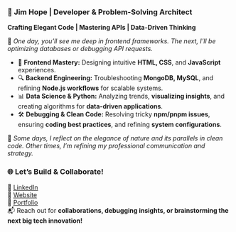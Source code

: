 ### 🚀 Jim Hope | Developer & Problem-Solving Architect  
**Crafting Elegant Code | Mastering APIs | Data-Driven Thinking**  

🔄 *One day, you’ll see me deep in frontend frameworks. The next, I’ll be optimizing databases or debugging API requests.*  

- 🎨 **Frontend Mastery:** Designing intuitive **HTML, CSS**, and **JavaScript** experiences.  
- 🔍 **Backend Engineering:** Troubleshooting **MongoDB, MySQL**, and refining **Node.js workflows** for scalable systems.  
- 📊 **Data Science & Python:** Analyzing trends, **visualizing insights**, and creating algorithms for **data-driven applications**.  
- 🛠 **Debugging & Clean Code:** Resolving tricky **npm/pnpm issues**, ensuring **coding best practices**, and refining **system configurations**.  

🔄 *Some days, I reflect on the elegance of nature and its parallels in clean code. Other times, I’m refining my professional communication and strategy.*  

### 🌐 Let’s Build & Collaborate!  
🔗 [LinkedIn](http://www.linkedin.com/in/jim-hope-474430303)  
🔗 [Website](https://grand-platypus-7c3fca.netlify.app/)  
🔗 [Portfolio](https://calm-rivers.rf.gd/?i=1)  
📬 Reach out for **collaborations, debugging insights, or brainstorming the next big tech innovation!**  


